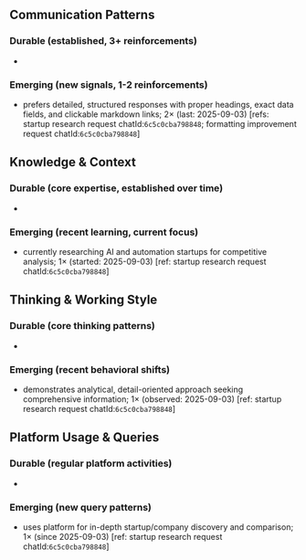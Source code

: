 ## Communication Patterns
### Durable (established, 3+ reinforcements)
-

### Emerging (new signals, 1-2 reinforcements)
- prefers detailed, structured responses with proper headings, exact data fields, and clickable markdown links; 2× (last: 2025-09-03) [refs: startup research request chatId:`6c5c0cba798848`; formatting improvement request chatId:`6c5c0cba798848`]

## Knowledge & Context
### Durable (core expertise, established over time)
-

### Emerging (recent learning, current focus)
- currently researching AI and automation startups for competitive analysis; 1× (started: 2025-09-03) [ref: startup research request chatId:`6c5c0cba798848`]

## Thinking & Working Style
### Durable (core thinking patterns)
-

### Emerging (recent behavioral shifts)
- demonstrates analytical, detail-oriented approach seeking comprehensive information; 1× (observed: 2025-09-03) [ref: startup research request chatId:`6c5c0cba798848`]

## Platform Usage & Queries
### Durable (regular platform activities)
-

### Emerging (new query patterns)
- uses platform for in-depth startup/company discovery and comparison; 1× (since 2025-09-03) [ref: startup research request chatId:`6c5c0cba798848`]